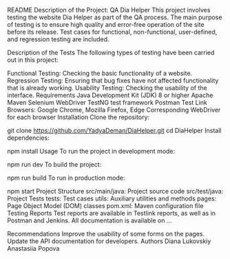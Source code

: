 README
Description of the Project: QA Dia Helper
This project involves testing the website Dia Helper as part of the QA process. The main purpose of testing is to ensure high quality and error-free operation of the site before its release. Test cases for functional, non-functional, user-defined, and regression testing are included.

Description of the Tests
The following types of testing have been carried out in this project:

Functional Testing: Checking the basic functionality of a website.
Regression Testing: Ensuring that bug fixes have not affected functionality that is already working.
Usability Testing: Checking the usability of the interface.
Requirements
Java Development Kit (JDK) 8 or higher
Apache Maven
Selenium WebDriver
TestNG test framework
Postman
Test Link
Browsers: Google Chrome, Mozilla Firefox, Edge
Corresponding WebDriver for each browser
Installation
Clone the repository:

git clone https://github.com/YadyaDeman/DiaHelper.git
cd DiaHelper
Install dependencies:

npm install
Usage
To run the project in development mode:

npm run dev
To build the project:

npm run build
To run in production mode:

npm start
Project Structure
src/main/java: Project source code
src/test/java: Project Tests
tests: Test cases
utils: Auxiliary utilities and methods
pages: Page Object Model (DOM) classes
pom.xml: Maven configuration file
Testing Reports
Test reports are available in Testlink reports, as well as in Postman and Jenkins. All documentation is available on ...

Recommendations
Improve the usability of some forms on the pages.
Update the API documentation for developers.
Authors
Diana Lukovskiy
Anastasiia Popova